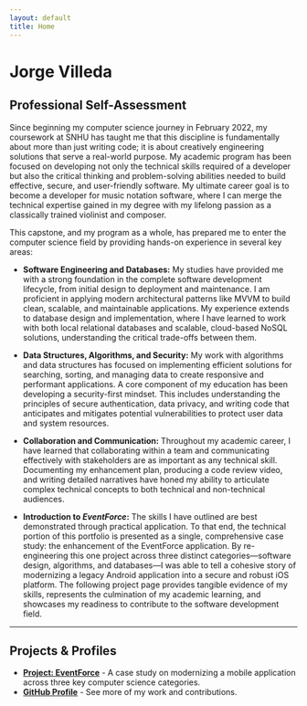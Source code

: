 ```yaml
---
layout: default
title: Home
---
```


# Jorge Villeda

## Professional Self-Assessment

Since beginning my computer science journey in February 2022, my coursework at SNHU has taught me that this discipline is fundamentally about more than just writing code; it is about creatively engineering solutions that serve a real-world purpose. My academic program has been focused on developing not only the technical skills required of a developer but also the critical thinking and problem-solving abilities needed to build effective, secure, and user-friendly software. My ultimate career goal is to become a developer for music notation software, where I can merge the technical expertise gained in my degree with my lifelong passion as a classically trained violinist and composer.

This capstone, and my program as a whole, has prepared me to enter the computer science field by providing hands-on experience in several key areas:

* **Software Engineering and Databases:** My studies have provided me with a strong foundation in the complete software development lifecycle, from initial design to deployment and maintenance. I am proficient in applying modern architectural patterns like MVVM to build clean, scalable, and maintainable applications. My experience extends to database design and implementation, where I have learned to work with both local relational databases and scalable, cloud-based NoSQL solutions, understanding the critical trade-offs between them.

* **Data Structures, Algorithms, and Security:** My work with algorithms and data structures has focused on implementing efficient solutions for searching, sorting, and managing data to create responsive and performant applications. A core component of my education has been developing a security-first mindset. This includes understanding the principles of secure authentication, data privacy, and writing code that anticipates and mitigates potential vulnerabilities to protect user data and system resources.

* **Collaboration and Communication:** Throughout my academic career, I have learned that collaborating within a team and communicating effectively with stakeholders are as important as any technical skill. Documenting my enhancement plan, producing a code review video, and writing detailed narratives have honed my ability to articulate complex technical concepts to both technical and non-technical audiences.

* **Introduction to _EventForce_:** The skills I have outlined are best demonstrated through practical application. To that end, the technical portion of this portfolio is presented as a single, comprehensive case study: the enhancement of the EventForce application. By re-engineering this one project across three distinct categories—software design, algorithms, and databases—I was able to tell a cohesive story of modernizing a legacy Android application into a secure and robust iOS platform. The following project page provides tangible evidence of my skills, represents the culmination of my academic learning, and showcases my readiness to contribute to the software development field.
---

## Projects & Profiles

* **[Project: EventForce](./eventforce/)** - A case study on modernizing a mobile application across three key computer science categories.
* **[GitHub Profile](https://github.com/jvil-dev)** - See more of my work and contributions.